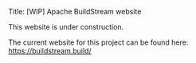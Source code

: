 Title: [WIP] Apache BuildStream website

This website is under construction.

The current website for this project can be found here: https://buildstream.build/
